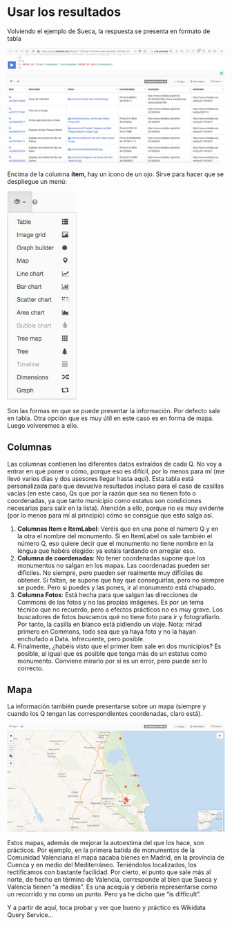 # Usar los resultados

Volviendo el ejemplo de Sueca, la respuesta se presenta en formato de tabla

![Fig. 3](figs/fig3.jpg)

Encima de la columna **ítem**, hay un icono de un ojo. Sirve para hacer que se despliegue un menú:

![Fig. 4](figs/fig4.jpg)

Son las formas en que se puede presentar la información. Por defecto sale en tabla. Otra opción que es muy útil en este caso es en forma de mapa. Luego volveremos a ello.

## Columnas

Las columnas contienen los diferentes datos extraídos de cada Q. No voy a entrar en qué poner o cómo, porque eso es difícil, por lo menos para mí (me llevó varios días y dos asesores llegar hasta aquí).
Esta tabla está personalizada para que devuelva resultados incluso para el caso de casillas vacías (en este caso, Qs que por la razón que sea no tienen foto o coordenadas, ya que tanto municipio como estatus son condiciones necesarias para salir en la lista). Atención a ello, porque no es muy evidente (por lo menos para mí al principio) cómo se consigue que esto salga así.

1. **Columnas Item e ItemLabel**: Veréis que en una pone el número Q y en la otra el nombre del monumento. Si en ItemLabel os sale también el número Q, eso quiere decir que el monumento no tiene nombre en la lengua que habéis elegido: ya estáis tardando en arreglar eso.
2. **Columna de coordenadas**: No tener coordenadas supone que los monumentos no salgan en los mapas. Las coordenadas pueden ser difíciles. No siempre, pero pueden ser realmente muy difíciles de obtener. Si faltan, se supone que hay que conseguirlas, pero no siempre se puede. Pero si puedes y las pones, ir al monumento está chupado.
3. **Columna Fotos**: Está hecha para que salgan las direcciones de Commons de las fotos y no las propias imágenes. Es por un tema técnico que no recuerdo, pero a efectos prácticos no es muy grave. Los buscadores de fotos buscamos qué no tiene foto para ir y fotografiarlo. Por tanto, la casilla en blanco está pidiendo un viaje. Nota: mirad primero en Commons, todo sea que ya haya foto y no la hayan enchufado a Data. Infrecuente, pero posible.
4. Finalmente, ¿habéis visto que el primer ítem sale en dos municipios? Es posible, al igual que es posible que tenga más de un estatus como monumento. Conviene mirarlo por si es un error, pero puede ser lo correcto.

## Mapa

La información también puede presentarse sobre un mapa (siempre y cuando los Q tengan las correspondientes coordenadas, claro está).

![Fig. 5](figs/fig5.jpg)

Estos mapas, además de mejorar la autoestima del que los hace, son prácticos. Por ejemplo, en la primera batida de monumentos de la Comunidad Valenciana el mapa sacaba bienes en Madrid, en la provincia de Cuenca y en medio del Mediterráneo. Teniéndolos localizados, los rectificamos con bastante facilidad.
Por cierto, el punto que sale más al norte, de hecho en término de Valencia, corresponde al bien que Sueca y Valencia tienen “a medias”. Es una acequia y debería representarse como un recorrido y no como un punto. Pero ya he dicho que “is difficult”.

Y a partir de aquí, toca probar y ver que bueno y práctico es Wikidata Query Service...
